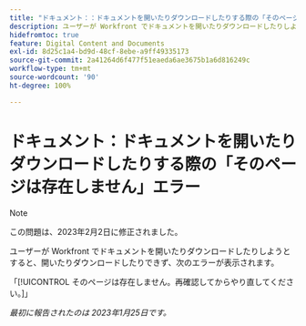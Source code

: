 ```yaml
---
title: "ドキュメント：：ドキュメントを開いたりダウンロードしたりする際の「そのページは存在しません」エラー"
description: ユーザーが Workfront でドキュメントを開いたりダウンロードしたりしようとすると、開いたりダウンロードしたりできず、エラーが表示される
hidefromtoc: true
feature: Digital Content and Documents
exl-id: 8d25c1a4-bd9d-48cf-8ebe-a9ff49335173
source-git-commit: 2a41264d6f477f51eaeda6ae3675b1a6d816249c
workflow-type: tm+mt
source-wordcount: '90'
ht-degree: 100%

---
```


# ドキュメント：ドキュメントを開いたりダウンロードしたりする際の「そのページは存在しません」エラー

<!--This article is on the WF and WFP TOC-->

>[!NOTE]
>
>この問題は、2023年2月2日に修正されました。

ユーザーが Workfront でドキュメントを開いたりダウンロードしたりしようとすると、開いたりダウンロードしたりできず、次のエラーが表示されます。

「[!UICONTROL そのページは存在しません。再確認してからやり直してください。]」

_最初に報告されたのは 2023年1月25日です。_
